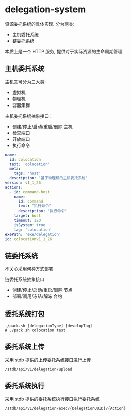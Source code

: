 # delegation-system

资源委托系统的具体实现. 分为两类:

* 主机委托系统
* 链委托系统

本质上是一个 HTTP 服务, 提供对于实际资源的生命周期管理.

## 主机委托系统

主机又可分为三大类:

* 虚拟机
* 物理机
* 容器集群

主机委托系统抽象接口：

* 创建/停止/启动/重启/删除 主机
* 检查端口
* 开放端口
* 执行命令

```yaml
name:
  id: colocation
  text: 'colocation'
  meta:
    tags: 'host'
  description: '基于物理机的主机委托系统'
version: v1_1_26
actions:
  - id: command-host
    name:
      id: command
      text: "执行命令"
      description: "执行命令"
    target: host
    timeout: 120
    isSystem: true
    tag: 'colocation'
exePath: 'exe/delegation'
id: colocationv1_1_26
```

## 链委托系统

不关心采用何种方式部署

链委托系统抽象接口

* 创建/停止/启动/重启/删除 节点
* 部署/调用/冻结/解冻 合约

## 委托系统打包

```shell
./pack.sh [delegationType] [developTag]
# ./pack.sh colocation test
```

## 委托系统上传

采用 stdb 提供的上传委托系统接口进行上传

```shell
/stdb/api/v1/delegation/upload
```

## 委托系统执行

采用 stdb 提供的委托系统执行接口执行委托系统

```shell
/stdb/api/v1/delegation/exec/{DelegationUUID}/{Action}
```